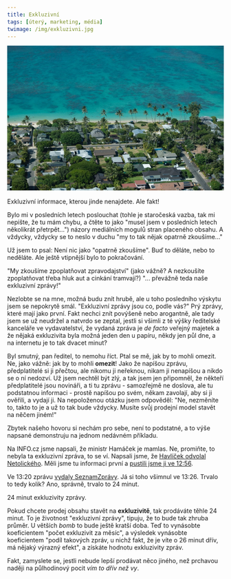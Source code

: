 ```yaml
---
title: Exkluzivní
tags: [úterý, marketing, média]
twimage: /img/exkluzivni.jpg
---
```


![cover](/img/exkluzivni.jpg)

Exkluzivní informace, kterou jinde nenajdete. Ale fakt!

Bylo mi v posledních letech poslouchat (tohle je staročeská vazba, tak mi nepište, že tu mám chybu, a čtěte to jako "musel jsem v posledních letech několikrát přetrpět...") názory mediálních mogulů stran placeného obsahu. A vždycky, vždycky se to neslo v duchu "my to tak nějak opatrně zkoušíme..."

Už jsem to psal: Není nic jako "opatrně zkoušíme". Buď to děláte, nebo to neděláte. Ale ještě vtipnější bylo to pokračování.

"My zkoušíme zpoplatňovat zpravodajství" (jako vážně? A nezkoušíte zpoplatňovat třeba hluk aut a cinkání tramvají?) "... převážně teda naše exkluzivní zprávy!"

Nezlobte se na mne, možná budu znít hrubě, ale u toho posledního výskytu jsem se nepokrytě smál. "Exkluzivní zprávy jsou co, podle vás?" Prý zprávy, které mají jako první. Fakt nechci znít povýšeně nebo arogantně, ale tady jsem se už neudržel a natvrdo se zeptal, jestli si všimli z té výšky ředitelské kanceláře ve vydavatelství, že vydaná zpráva je _de facto_ veřejný majetek a že nějaká exkluzivita byla možná jeden den u papíru, někdy jen půl dne, a na internetu je to tak dvacet minut?

Byl smutný, pan ředitel, to nemohu říct. Ptal se mě, jak by to mohli omezit. Ne, jako vážně: jak by to mohli **omezit**! Jako že napíšou zprávu, předplatitelé si ji přečtou, ale nikomu ji neřeknou, nikam ji nenapíšou a nikdo se o ní nedozví. Už jsem nechtěl být zlý, a tak jsem jen připomněl, že někteří předplatitelé jsou novináři, a ti tu zprávu - samozřejmě ne doslova, ale tu podstatnou informaci - prostě napíšou po svém, někam zavolají, aby si ji ověřili, a vydají ji. Na nepoloženou otázku jsem odpověděl: "Ne, nezměníte to, takto to je a už to tak bude vždycky. Musíte svůj prodejní model stavět na něčem jiném!"

Zbytek našeho hovoru si nechám pro sebe, není to podstatné, a to výše napsané demonstruju na jednom nedávném příkladu.

Na INFO.cz jsme napsali, že ministr Hamáček je mamlas. Ne, promiňte, to nebyla ta exkluzivní zpráva, to se ví. Napsali jsme, že [Havlíček odvolal Netolického](https://www.info.cz/zpravodajstvi/cesko/odplata-za-praskacstvi-hejtman-netolicky-byl-odvolan-z-postu-clena-dozorci-rady-ceske-posty). Měli jsme tu informaci první a [pustili jsme ji ve 12:56](https://twitter.com/adent/status/1390621481961496577).

Ve 13:20 zprávu [vydaly SeznamZprávy](https://www.seznamzpravy.cz/clanek/netolicky-promluvil-proti-hamackovi-vnitro-ho-odvolalo-z-dozorci-rady-ceske-posty-153622). Já si toho všimnul ve 13:26. Trvalo to tedy kolik? Ano, správně, trvalo to 24 minut.

24 minut exkluzivity zprávy.

Pokud chcete prodej obsahu stavět na **exkluzivitě**, tak prodáváte těhle 24 minut. To je životnost "exkluzivní zprávy", tipuju, že to bude tak zhruba průměr. U větších _bomb_ to bude ještě kratší doba. Teď to vynásobte koeficientem "počet exkluzivit za měsíc", a výsledek vynásobte koeficientem "podíl takových zpráv, u nichž fakt, že je víte o 26 minut dřív, má nějaký výrazný efekt", a získáte hodnotu exkluzivity zpráv.

Fakt, zamyslete se, jestli nebude lepší prodávat něco jiného, než prchavou naději na půlhodinový pocit _vím to dřív než vy_.